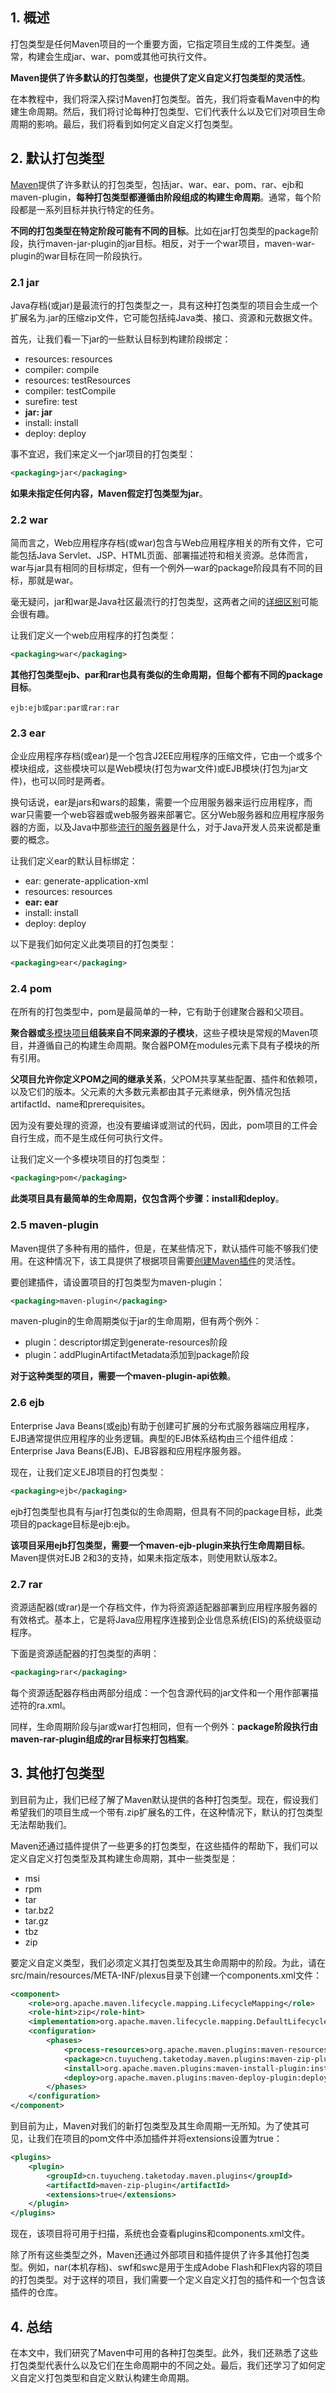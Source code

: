 ## 1. 概述

打包类型是任何Maven项目的一个重要方面，它指定项目生成的工件类型。通常，构建会生成jar、war、pom或其他可执行文件。

**Maven提供了许多默认的打包类型，也提供了定义自定义打包类型的灵活性**。

在本教程中，我们将深入探讨Maven打包类型。首先，我们将查看Maven中的构建生命周期。然后，我们将讨论每种打包类型、它们代表什么以及它们对项目生命周期的影响。最后，我们将看到如何定义自定义打包类型。

## 2. 默认打包类型

[Maven](https://www.baeldung.com/maven)提供了许多默认的打包类型，包括jar、war、ear、pom、rar、ejb和maven-plugin，**每种打包类型都遵循由阶段组成的构建生命周期**。通常，每个阶段都是一系列目标并执行特定的任务。

**不同的打包类型在特定阶段可能有不同的目标**。比如在jar打包类型的package阶段，执行maven-jar-plugin的jar目标。相反，对于一个war项目，maven-war-plugin的war目标在同一阶段执行。

### 2.1 jar

Java存档(或jar)是最流行的打包类型之一，具有这种打包类型的项目会生成一个扩展名为.jar的压缩zip文件，它可能包括纯Java类、接口、资源和元数据文件。

首先，让我们看一下jar的一些默认目标到构建阶段绑定：

-   resources: resources
-   compiler: compile
-   resources: testResources
-   compiler: testCompile
-   surefire: test
-   **jar: jar**
-   install: install
-   deploy: deploy

事不宜迟，我们来定义一个jar项目的打包类型：

```xml
<packaging>jar</packaging>
```

**如果未指定任何内容，Maven假定打包类型为jar**。

### 2.2 war

简而言之，Web应用程序存档(或war)包含与Web应用程序相关的所有文件，它可能包括Java Servlet、JSP、HTML页面、部署描述符和相关资源。总体而言，war与jar具有相同的目标绑定，但有一个例外—war的package阶段具有不同的目标，那就是war。

毫无疑问，jar和war是Java社区最流行的打包类型，这两者之间的[详细区别](https://www.baeldung.com/java-jar-war-packaging)可能会很有趣。

让我们定义一个web应用程序的打包类型：

```xml
<packaging>war</packaging>
```

**其他打包类型ejb、par和rar也具有类似的生命周期，但每个都有不同的package目标**。

```
ejb:ejb或par:par或rar:rar
```

### 2.3 ear

企业应用程序存档(或ear)是一个包含J2EE应用程序的压缩文件，它由一个或多个模块组成，这些模块可以是Web模块(打包为war文件)或EJB模块(打包为jar文件)，也可以同时是两者。

换句话说，ear是jars和wars的超集，需要一个应用服务器来运行应用程序，而war只需要一个web容器或web服务器来部署它。区分Web服务器和应用程序服务器的方面，以及Java中那些[流行的服务器](https://www.baeldung.com/java-servers)是什么，对于Java开发人员来说都是重要的概念。

让我们定义ear的默认目标绑定：

-   ear: generate-application-xml
-   resources: resources
-   **ear: ear**
-   install: install
-   deploy: deploy

以下是我们如何定义此类项目的打包类型：

```xml
<packaging>ear</packaging>
```

### 2.4 pom

在所有的打包类型中，pom是最简单的一种，它有助于创建聚合器和父项目。

**聚合器或**[多模块项目](https://www.baeldung.com/maven-multi-module)**组装来自不同来源的子模块**，这些子模块是常规的Maven项目，并遵循自己的构建生命周期。聚合器POM在modules元素下具有子模块的所有引用。

**父项目允许你定义POM之间的继承关系**，父POM共享某些配置、插件和依赖项，以及它们的版本。父元素的大多数元素都由其子元素继承，例外情况包括artifactId、name和prerequisites。

因为没有要处理的资源，也没有要编译或测试的代码，因此，pom项目的工件会自行生成，而不是生成任何可执行文件。

让我们定义一个多模块项目的打包类型：

```xml
<packaging>pom</packaging>
```

**此类项目具有最简单的生命周期，仅包含两个步骤：install和deploy**。

### 2.5 maven-plugin

Maven提供了多种有用的插件，但是，在某些情况下，默认插件可能不够我们使用。在这种情况下，该工具提供了根据项目需要[创建Maven插件](https://www.baeldung.com/maven-plugin)的灵活性。

要创建插件，请设置项目的打包类型为maven-plugin：

```xml
<packaging>maven-plugin</packaging>
```

maven-plugin的生命周期类似于jar的生命周期，但有两个例外：

-   plugin：descriptor绑定到generate-resources阶段
-   plugin：addPluginArtifactMetadata添加到package阶段

**对于这种类型的项目，需要一个maven-plugin-api依赖**。

### 2.6 ejb

Enterprise Java Beans(或[ejb](https://www.baeldung.com/ejb-intro))有助于创建可扩展的分布式服务器端应用程序，EJB通常提供应用程序的业务逻辑。典型的EJB体系结构由三个组件组成：Enterprise Java Beans(EJB)、EJB容器和应用程序服务器。

现在，让我们定义EJB项目的打包类型：

```xml
<packaging>ejb</packaging>
```

ejb打包类型也具有与jar打包类似的生命周期，但具有不同的package目标，此类项目的package目标是ejb:ejb。

**该项目采用ejb打包类型，需要一个maven-ejb-plugin来执行生命周期目标**。Maven提供对EJB 2和3的支持，如果未指定版本，则使用默认版本2。

### 2.7 rar

资源适配器(或rar)是一个存档文件，作为将资源适配器部署到应用程序服务器的有效格式。基本上，它是将Java应用程序连接到企业信息系统(EIS)的系统级驱动程序。

下面是资源适配器的打包类型的声明：

```xml
<packaging>rar</packaging>
```

每个资源适配器存档由两部分组成：一个包含源代码的jar文件和一个用作部署描述符的ra.xml。

同样，生命周期阶段与jar或war打包相同，但有一个例外：**package阶段执行由maven-rar-plugin组成的rar目标来打包档案**。

## 3. 其他打包类型

到目前为止，我们已经了解了Maven默认提供的各种打包类型。现在，假设我们希望我们的项目生成一个带有.zip扩展名的工件，在这种情况下，默认的打包类型无法帮助我们。

Maven还通过插件提供了一些更多的打包类型，在这些插件的帮助下，我们可以定义自定义打包类型及其构建生命周期，其中一些类型是：

-   msi
-   rpm
-   tar
-   tar.bz2
-   tar.gz
-   tbz
-   zip

要定义自定义类型，我们必须定义其打包类型及其生命周期中的阶段。为此，请在src/main/resources/META-INF/plexus目录下创建一个components.xml文件：

```xml
<component>
    <role>org.apache.maven.lifecycle.mapping.LifecycleMapping</role>
    <role-hint>zip</role-hint>
    <implementation>org.apache.maven.lifecycle.mapping.DefaultLifecycleMapping</implementation>
    <configuration>
        <phases>
            <process-resources>org.apache.maven.plugins:maven-resources-plugin:resources</process-resources>
            <package>cn.tuyucheng.taketoday.maven.plugins:maven-zip-plugin:zip</package>
            <install>org.apache.maven.plugins:maven-install-plugin:install</install>
            <deploy>org.apache.maven.plugins:maven-deploy-plugin:deploy</deploy>
        </phases>
    </configuration>
</component>
```

到目前为止，Maven对我们的新打包类型及其生命周期一无所知。为了使其可见，让我们在项目的pom文件中添加插件并将extensions设置为true：

```xml
<plugins>
    <plugin>
        <groupId>cn.tuyucheng.taketoday.maven.plugins</groupId>
        <artifactId>maven-zip-plugin</artifactId>
        <extensions>true</extensions>
    </plugin>
</plugins>
```

现在，该项目将可用于扫描，系统也会查看plugins和components.xml文件。

除了所有这些类型之外，Maven还通过外部项目和插件提供了许多其他打包类型。例如，nar(本机存档)、swf和swc是用于生成Adobe Flash和Flex内容的项目的打包类型。对于这样的项目，我们需要一个定义自定义打包的插件和一个包含该插件的仓库。

## 4. 总结

在本文中，我们研究了Maven中可用的各种打包类型。此外，我们还熟悉了这些打包类型代表什么以及它们在生命周期中的不同之处。最后，我们还学习了如何定义自定义打包类型和自定义默认构建生命周期。